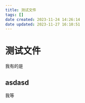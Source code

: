 ```yaml
---
title: 测试文件
tags: []
date created: 2023-11-24 14:26:14
date updated: 2023-11-27 16:10:51
---
```


# 测试文件


我有的是

## asdasd


我等